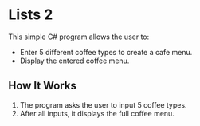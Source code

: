 # Lists 2

This simple C# program allows the user to:
- Enter 5 different coffee types to create a cafe menu.
- Display the entered coffee menu.

## How It Works
1. The program asks the user to input 5 coffee types.
2. After all inputs, it displays the full coffee menu.
